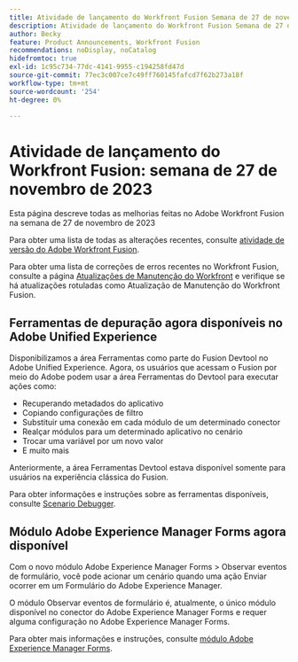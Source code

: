 ```yaml
---
title: Atividade de lançamento do Workfront Fusion Semana de 27 de novembro de 2023
description: Atividade de lançamento do Workfront Fusion Semana de 27 de novembro de 2023
author: Becky
feature: Product Announcements, Workfront Fusion
recommendations: noDisplay, noCatalog
hidefromtoc: true
exl-id: 1c95c734-77dc-4141-9955-c194258fd47d
source-git-commit: 77ec3c007ce7c49ff760145fafcd7f62b273a18f
workflow-type: tm+mt
source-wordcount: '254'
ht-degree: 0%

---
```


# Atividade de lançamento do Workfront Fusion: semana de 27 de novembro de 2023

Esta página descreve todas as melhorias feitas no Adobe Workfront Fusion na semana de 27 de novembro de 2023

Para obter uma lista de todas as alterações recentes, consulte [atividade de versão do Adobe Workfront Fusion](/help/workfront-fusion/fusion-product-releases/fusion-release-activity.md).

Para obter uma lista de correções de erros recentes no Workfront Fusion, consulte a página [Atualizações de Manutenção do Workfront](https://experienceleague.adobe.com/docs/workfront-known-issues/releases/current-updates.html) e verifique se há atualizações rotuladas como Atualização de Manutenção do Workfront Fusion.

## Ferramentas de depuração agora disponíveis no Adobe Unified Experience

Disponibilizamos a área Ferramentas como parte do Fusion Devtool no Adobe Unified Experience. Agora, os usuários que acessam o Fusion por meio do Adobe podem usar a área Ferramentas do Devtool para executar ações como:

* Recuperando metadados do aplicativo
* Copiando configurações de filtro
* Substituir uma conexão em cada módulo de um determinado conector
* Realçar módulos para um determinado aplicativo no cenário
* Trocar uma variável por um novo valor
* E muito mais

Anteriormente, a área Ferramentas Devtool estava disponível somente para usuários na experiência clássica do Fusion.

Para obter informações e instruções sobre as ferramentas disponíveis, consulte [Scenario Debugger](/help/workfront-fusion/manage-scenarios/debug-a-scenario.md#tools).

## Módulo Adobe Experience Manager Forms agora disponível

Com o novo módulo Adobe Experience Manager Forms > Observar eventos de formulário, você pode acionar um cenário quando uma ação Enviar ocorrer em um Formulário do Adobe Experience Manager.

O módulo Observar eventos de formulário é, atualmente, o único módulo disponível no conector do Adobe Experience Manager Forms e requer alguma configuração no Adobe Experience Manager Forms.

Para obter mais informações e instruções, consulte [módulo Adobe Experience Manager Forms](/help/workfront-fusion/references/apps-and-modules/adobe-connectors/aem-forms-modules.md).

